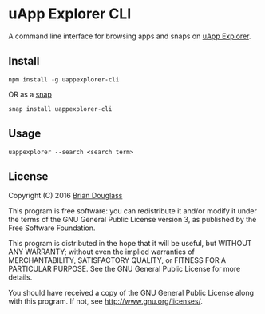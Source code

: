 # uApp Explorer CLI

A command line interface for browsing apps and snaps on [uApp Explorer](https://uappexplorer.com/).

## Install

`npm install -g uappexplorer-cli`

OR as a [snap](https://uappexplorer.com/app/uappexplorer-cli.bhdouglass)

`snap install uappexplorer-cli`

## Usage

`uappexplorer --search <search term>`

## License

Copyright (C) 2016 [Brian Douglass](http://bhdouglass.com/)

This program is free software: you can redistribute it and/or modify it under the terms of the GNU General Public License version 3, as published
by the Free Software Foundation.

This program is distributed in the hope that it will be useful, but WITHOUT ANY WARRANTY; without even the implied warranties of MERCHANTABILITY, SATISFACTORY QUALITY, or FITNESS FOR A PARTICULAR PURPOSE.  See the GNU General Public License for more details.

You should have received a copy of the GNU General Public License along with this program.  If not, see <http://www.gnu.org/licenses/>.
